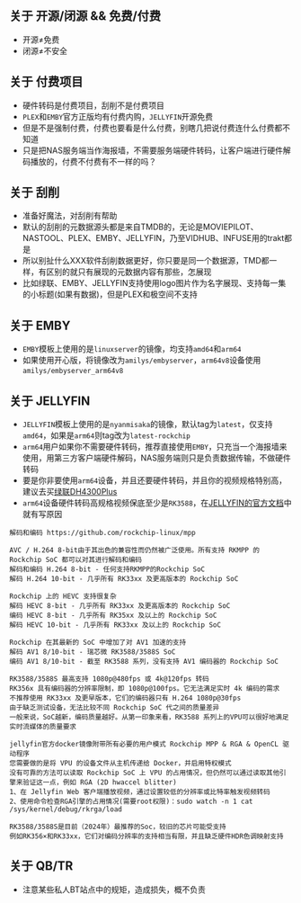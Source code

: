 ## 关于 开源/闭源 && 免费/付费
- 开源≠免费
- 闭源≠不安全

## 关于 付费项目
- 硬件转码是付费项目，刮削不是付费项目
- ```PLEX```和```EMBY```官方正版均有付费内购，```JELLYFIN```开源免费
- 但是不是强制付费，付费也要看是什么付费，别瞎几把说付费连什么付费都不知道
- 只是把NAS服务端当作海报墙，不需要服务端硬件转码，让客户端进行硬件解码播放的，付费不付费有不一样的吗？

## 关于 刮削
- 准备好魔法，对刮削有帮助
- 默认的刮削的元数据源头都是来自TMDB的，无论是MOVIEPILOT、NASTOOL、PLEX、EMBY、JELLYFIN，乃至VIDHUB、INFUSE用的trakt都是
- 所以别扯什么XXX软件刮削数据更好，你只要是同一个数据源，TMD都一样，有区别的就只有展现的元数据内容有那些，怎展现
- 比如绿联、EMBY、JELLYFIN支持使用logo图片作为名字展现、支持每一集的小标题(如果有数据)，但是PLEX和极空间不支持

## 关于 EMBY
- ```EMBY```模板上使用的是```linuxserver```的镜像，均支持```amd64```和```arm64```
- 如果使用开心版，将镜像改为```amilys/embyserver```，```arm64v8```设备使用```amilys/embyserver_arm64v8```

## 关于 JELLYFIN
- ```JELLYFIN```模板上使用的是```nyanmisaka```的镜像，默认tag为```latest```，仅支持```amd64```，如果是```arm64```则tag改为```latest-rockchip```
- ```arm64```用户如果你不需要硬件转码，推荐直接使用```EMBY```，只充当一个海报墙来使用，用第三方客户端硬件解码，NAS服务端则只是负责数据传输，不做硬件转码
- 要是你非要使用```arm64```设备，并且还要硬件转码，并且你的视频规格特别高，建议去买[绿联DH4300Plus](https://www.ugnas.com/products-detail/id-43.html)
- ```arm64```设备硬件转码高规格视频保底至少是```RK3588```，在[JELLYFIN的官方文档](https://jellyfin.org/docs/general/post-install/transcoding/hardware-acceleration/rockchip)中就有写原因

```
解码和编码 https://github.com/rockchip-linux/mpp

AVC / H.264 8-bit由于其出色的兼容性而仍然被广泛使用。所有支持 RKMPP 的 Rockchip SoC 都可以对其进行解码和编码
解码和编码 H.264 8-bit - 任何支持RKMPP的Rockchip SoC
解码 H.264 10-bit - 几乎所有 RK33xx 及更高版本的 Rockchip SoC

Rockchip 上的 HEVC 支持很复杂
解码 HEVC 8-bit - 几乎所有 RK33xx 及更高版本的 Rockchip SoC
编码 HEVC 8-bit - 几乎所有 RK35xx 及以上的 Rockchip SoC
解码 HEVC 10-bit - 几乎所有 RK33xx 及以上的 Rockchip SoC

Rockchip 在其最新的 SoC 中增加了对 AV1 加速的支持
解码 AV1 8/10-bit - 瑞芯微 RK3588/3588S SoC
编码 AV1 8/10-bit - 截至 RK3588 系列，没有支持 AV1 编码器的 Rockchip SoC

RK3588/3588S 最高支持 1080p@480fps 或 4k@120fps 转码
RK356x 具有编码器的分辨率限制，即 1080p@100fps。它无法满足实时 4k 编码的需求
不推荐使用 RK33xx 及更早版本，它们的编码器只有 H.264 1080p@30fps
由于缺乏测试设备，无法比较不同 Rockchip SoC 代之间的质量差异
一般来说，SoC越新，编码质量越好。从第一印象来看，RK3588 系列上的VPU可以很好地满足实时流媒体的质量要求

jellyfin官方docker镜像附带所有必要的用户模式 Rockchip MPP & RGA & OpenCL 驱动程序
您需要做的是将 VPU 的设备文件从主机传递给 Docker，并启用特权模式
没有可靠的方法可以读取 Rockchip SoC 上 VPU 的占用情况，但仍然可以通过读取其他引擎来验证这一点，例如 RGA (2D hwaccel blitter)
1、在 Jellyfin Web 客户端播放视频，通过设置较低的分辨率或比特率触发视频转码
2、使用命令检查RGA引擎的占用情况(需要root权限)：sudo watch -n 1 cat /sys/kernel/debug/rkrga/load

RK3588/3588S是目前（2024年）最推荐的Soc，较旧的芯片可能受支持
例如RK356×和RK33xx，它们对编码分辨率的支持相当有限，并且缺乏硬件HDR色调映射支持
```

## 关于 QB/TR
- 注意某些私人BT站点中的规矩，造成损失，概不负责
